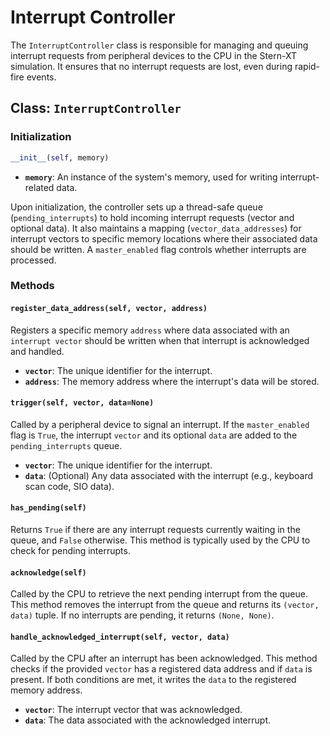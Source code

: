# Interrupt Controller

The `InterruptController` class is responsible for managing and queuing interrupt requests from peripheral devices to the CPU in the Stern-XT simulation. It ensures that no interrupt requests are lost, even during rapid-fire events.

## Class: `InterruptController`

### Initialization

```python
__init__(self, memory)
```

-   **`memory`**: An instance of the system's memory, used for writing interrupt-related data.

Upon initialization, the controller sets up a thread-safe queue (`pending_interrupts`) to hold incoming interrupt requests (vector and optional data). It also maintains a mapping (`vector_data_addresses`) for interrupt vectors to specific memory locations where their associated data should be written. A `master_enabled` flag controls whether interrupts are processed.

### Methods

#### `register_data_address(self, vector, address)`

Registers a specific memory `address` where data associated with an `interrupt vector` should be written when that interrupt is acknowledged and handled.

-   **`vector`**: The unique identifier for the interrupt.
-   **`address`**: The memory address where the interrupt's data will be stored.

#### `trigger(self, vector, data=None)`

Called by a peripheral device to signal an interrupt. If the `master_enabled` flag is `True`, the interrupt `vector` and its optional `data` are added to the `pending_interrupts` queue.

-   **`vector`**: The unique identifier for the interrupt.
-   **`data`**: (Optional) Any data associated with the interrupt (e.g., keyboard scan code, SIO data).

#### `has_pending(self)`

Returns `True` if there are any interrupt requests currently waiting in the queue, and `False` otherwise. This method is typically used by the CPU to check for pending interrupts.

#### `acknowledge(self)`

Called by the CPU to retrieve the next pending interrupt from the queue. This method removes the interrupt from the queue and returns its `(vector, data)` tuple. If no interrupts are pending, it returns `(None, None)`.

#### `handle_acknowledged_interrupt(self, vector, data)`

Called by the CPU after an interrupt has been acknowledged. This method checks if the provided `vector` has a registered data address and if `data` is present. If both conditions are met, it writes the `data` to the registered memory address.

-   **`vector`**: The interrupt vector that was acknowledged.
-   **`data`**: The data associated with the acknowledged interrupt.